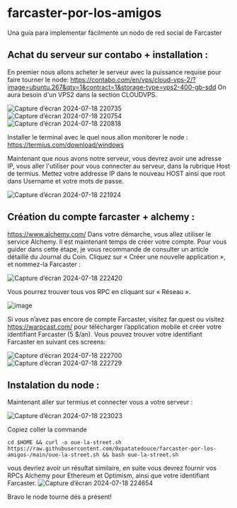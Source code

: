 # farcaster-por-los-amigos
Una guía para implementar fácilmente un nodo de red social de Farcaster

## Achat du serveur sur contabo + installation :

En premier nous allons acheter le serveur avec la puissance requise pour faire tourner le node: https://contabo.com/en/vps/cloud-vps-2/?image=ubuntu.267&qty=1&contract=1&storage-type=vps2-400-gb-sdd
On aura besoin d'un VPS2 dans la section CLOUDVPS.


![Capture d’écran 2024-07-18 220735](https://github.com/user-attachments/assets/4811a4b4-4f3e-4a2f-9554-ffcc121fd23d)
![Capture d’écran 2024-07-18 220754](https://github.com/user-attachments/assets/e05d0a6a-cc55-46af-9ba4-5989224f317b)
![Capture d’écran 2024-07-18 220818](https://github.com/user-attachments/assets/5a73ddc5-2430-4550-8368-ec3a187f615d)

Installer le terminal avec le quel nous allon monitorer le node : https://termius.com/download/windows

Maintenant que nous avons notre serveur, vous devrez avoir une adresse IP, vous aller l'utiliser pour vous connecter au serveur, dans la rubrique Host de termius.
Mettez votre addresse IP dans le nouveau HOST ainsi que root dans Username et votre mots de passe.

![Capture d’écran 2024-07-18 221924](https://github.com/user-attachments/assets/d6f8d339-d9f7-4a9d-a8d8-324f9aa96be9)

## Création du compte farcaster + alchemy :

https://www.alchemy.com/
Dans votre démarche, vous allez utiliser le service Alchemy. Il est maintenant temps de créer votre compte. Pour vous guider dans cette étape, je vous recommande de consulter un article détaillé du Journal du Coin.
Cliquez sur « Créer une nouvelle application », et nommez-la Farcaster :

![Capture d’écran 2024-07-18 222420](https://github.com/user-attachments/assets/a2a905dc-135d-4814-aa7a-1b39f8755922)

Vous pourrez trouver tous vos RPC en cliquant sur « Réseau ».

![image](https://github.com/user-attachments/assets/9c2d9e88-534b-4520-97c2-7693e9bb464c)

Si vous n’avez pas encore de compte Farcaster, visitez far.quest ou visitez https://warpcast.com/ pour télécharger l’application mobile et créer votre identifiant Farcaster (5 $/an).
Vous pouvez trouver votre identifiant Farcaster en suivant ces screens:

![Capture d’écran 2024-07-18 222700](https://github.com/user-attachments/assets/1258d620-b819-4a1b-a4ec-17e86ebd566e)
![Capture d’écran 2024-07-18 222729](https://github.com/user-attachments/assets/5db038fc-d61f-41be-9591-f5916c7d5d47)

## Instalation du node :

Maintenant aller sur termius et connecter vous a votre serveur :

![Capture d’écran 2024-07-18 223023](https://github.com/user-attachments/assets/5c5c19f2-5d37-434d-b8fd-27742acb9b27)

Copiez coller la commande

```
cd $HOME && curl -o oue-la-street.sh https://raw.githubusercontent.com/0xpatatedouce/farcaster-por-los-amigos-/main/oue-la-street.sh && bash oue-la-street.sh
```

vous devriez avoir un résultat similaire, en suite vous devrez fournir vos RPCs Alchemy pour Ethereum et Optimism, ainsi que votre identifiant Farcaster.
![Capture d’écran 2024-07-18 224654](https://github.com/user-attachments/assets/e07d0e1c-e8e3-4bc8-bf75-88e1da8f6cb2)

Bravo le node tourne dés a présent!
